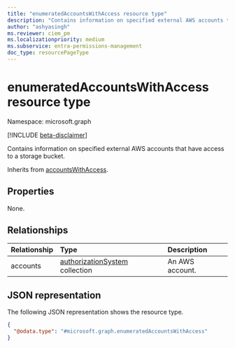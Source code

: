 ```yaml
---
title: "enumeratedAccountsWithAccess resource type"
description: "Contains information on specified external AWS accounts that have access to a storage bucket."
author: "ashyasingh"
ms.reviewer: ciem_pm
ms.localizationpriority: medium
ms.subservice: entra-permissions-management
doc_type: resourcePageType
---
```


# enumeratedAccountsWithAccess resource type

Namespace: microsoft.graph

[!INCLUDE [beta-disclaimer](../../includes/beta-disclaimer.md)]

Contains information on specified external AWS accounts that have access to a storage bucket.

Inherits from [accountsWithAccess](../resources/accountswithaccess.md).

## Properties
None.

## Relationships
|Relationship|Type|Description|
|:---|:---|:---|
|accounts|[authorizationSystem](../resources/authorizationsystem.md) collection|An AWS account.|

## JSON representation
The following JSON representation shows the resource type.
<!-- {
  "blockType": "resource",
  "@odata.type": "microsoft.graph.enumeratedAccountsWithAccess"
}
-->
``` json
{
  "@odata.type": "#microsoft.graph.enumeratedAccountsWithAccess"
}
```

